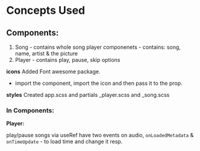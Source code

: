 # Concepts Used

## Components:
1) Song - contains whole song player componenets - contains: song, name, artist & the picture
2) Player - contains play, pause, skip options

**icons**
Added Font awesome package.

- import the component, import the icon and then pass it to the prop.

**styles**
Created app.scss and partials _player.scss and _song.scss

### In Components:

**Player:**

play/pause songs via useRef
have two events on audio, `onLoadedMetadata` & `onTimeUpdate` - to load time and change it resp.